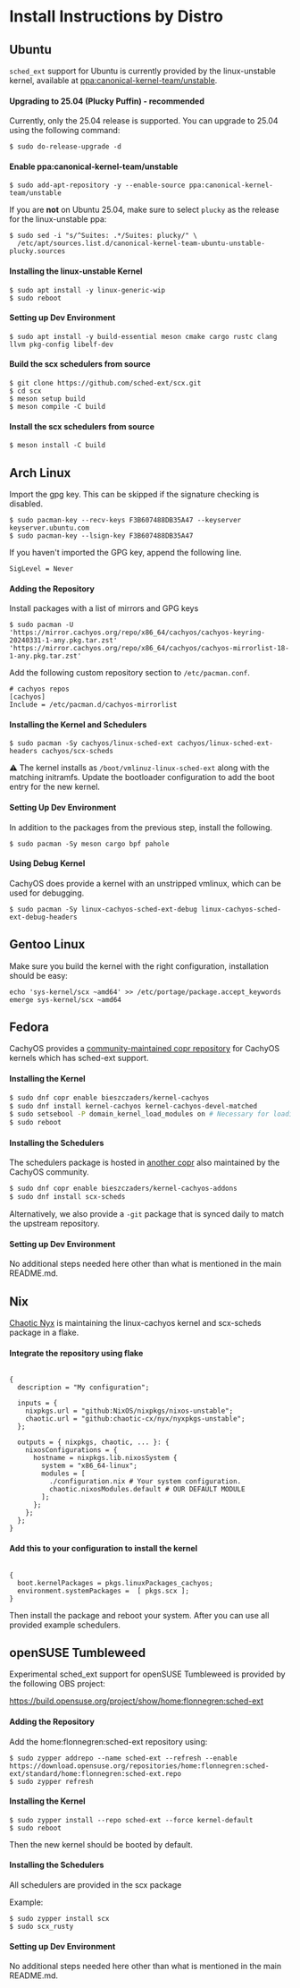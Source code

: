 # Install Instructions by Distro

## Ubuntu

`sched_ext` support for Ubuntu is currently provided by the linux-unstable
kernel, available at
[ppa:canonical-kernel-team/unstable](https://launchpad.net/~canonical-kernel-team/+archive/ubuntu/unstable).

#### Upgrading to 25.04 (Plucky Puffin) - recommended

Currently, only the 25.04 release is supported. You can upgrade to 25.04
using the following command:

```
$ sudo do-release-upgrade -d
```

#### Enable ppa:canonical-kernel-team/unstable

```
$ sudo add-apt-repository -y --enable-source ppa:canonical-kernel-team/unstable
```

If you are **not** on Ubuntu 25.04, make sure to select `plucky` as the release
for the linux-unstable ppa:
```
$ sudo sed -i "s/^Suites: .*/Suites: plucky/" \
  /etc/apt/sources.list.d/canonical-kernel-team-ubuntu-unstable-plucky.sources
```

#### Installing the linux-unstable Kernel

```
$ sudo apt install -y linux-generic-wip
$ sudo reboot
```

#### Setting up Dev Environment

```
$ sudo apt install -y build-essential meson cmake cargo rustc clang llvm pkg-config libelf-dev
```

#### Build the scx schedulers from source

```
$ git clone https://github.com/sched-ext/scx.git
$ cd scx
$ meson setup build
$ meson compile -C build
```

#### Install the scx schedulers from source

```
$ meson install -C build
```

## Arch Linux

Import the gpg key. This can be skipped if the signature checking is disabled.

```
$ sudo pacman-key --recv-keys F3B607488DB35A47 --keyserver keyserver.ubuntu.com
$ sudo pacman-key --lsign-key F3B607488DB35A47
```

If you haven't imported the GPG key, append the following line.

```
SigLevel = Never
```

#### Adding the Repository

Install packages with a list of mirrors and GPG keys

```
$ sudo pacman -U 'https://mirror.cachyos.org/repo/x86_64/cachyos/cachyos-keyring-20240331-1-any.pkg.tar.zst' 'https://mirror.cachyos.org/repo/x86_64/cachyos/cachyos-mirrorlist-18-1-any.pkg.tar.zst'
```

Add the following custom repository section to `/etc/pacman.conf`.

```
# cachyos repos
[cachyos]
Include = /etc/pacman.d/cachyos-mirrorlist
```

#### Installing the Kernel and Schedulers

```
$ sudo pacman -Sy cachyos/linux-sched-ext cachyos/linux-sched-ext-headers cachyos/scx-scheds
```

:warning: The kernel installs as `/boot/vmlinuz-linux-sched-ext` along with
the matching initramfs. Update the bootloader configuration to add the boot
entry for the new kernel.

#### Setting Up Dev Environment

In addition to the packages from the previous step, install the following.

```
$ sudo pacman -Sy meson cargo bpf pahole
```

#### Using Debug Kernel

CachyOS does provide a kernel with an unstripped vmlinux, which can be used for debugging.

```
$ sudo pacman -Sy linux-cachyos-sched-ext-debug linux-cachyos-sched-ext-debug-headers
```

## Gentoo Linux
Make sure you build the kernel with the right configuration, installation
should be easy:
```
echo 'sys-kernel/scx ~amd64' >> /etc/portage/package.accept_keywords
emerge sys-kernel/scx ~amd64
```

## Fedora

CachyOS provides a [community-maintained copr repository](https://copr.fedorainfracloud.org/coprs/bieszczaders/kernel-cachyos) for
CachyOS kernels which has sched-ext support.

#### Installing the Kernel

```sh
$ sudo dnf copr enable bieszczaders/kernel-cachyos
$ sudo dnf install kernel-cachyos kernel-cachyos-devel-matched
$ sudo setsebool -P domain_kernel_load_modules on # Necessary for loading kernel modules
$ sudo reboot
```

#### Installing the Schedulers

The schedulers package is hosted in [another copr](https://copr.fedorainfracloud.org/coprs/bieszczaders/kernel-cachyos-addons)
also maintained by the CachyOS community.

```sh
$ sudo dnf copr enable bieszczaders/kernel-cachyos-addons
$ sudo dnf install scx-scheds
```

Alternatively, we also provide a `-git` package that is synced daily to match the upstream repository.

#### Setting up Dev Environment

No additional steps needed here other than what is mentioned in the main README.md.

## Nix

[Chaotic Nyx](https://github.com/chaotic-cx/nyx) is maintaining the linux-cachyos kernel and scx-scheds package in a flake.

#### Integrate the repository using flake

<pre lang="nix"><code class="language-nix">
{
  description = "My configuration";

  inputs = {
    nixpkgs.url = "github:NixOS/nixpkgs/nixos-unstable";
    chaotic.url = "github:chaotic-cx/nyx/nyxpkgs-unstable";
  };

  outputs = { nixpkgs, chaotic, ... }: {
    nixosConfigurations = {
      hostname = nixpkgs.lib.nixosSystem {
        system = "x86_64-linux";
        modules = [
          ./configuration.nix # Your system configuration.
          chaotic.nixosModules.default # OUR DEFAULT MODULE
        ];
      };
    };
  };
}
</code></pre>

#### Add this to your configuration to install the kernel

<pre lang="nix"><code class="language-nix">
{
  boot.kernelPackages = pkgs.linuxPackages_cachyos;
  environment.systemPackages =  [ pkgs.scx ];
}
</code></pre>

Then install the package and reboot your system. After you can use all provided example schedulers.

## openSUSE Tumbleweed

Experimental sched_ext support for openSUSE Tumbleweed is provided by the following
OBS project:

 https://build.opensuse.org/project/show/home:flonnegren:sched-ext

#### Adding the Repository

Add the home:flonnegren:sched-ext repository using:

```
$ sudo zypper addrepo --name sched-ext --refresh --enable https://download.opensuse.org/repositories/home:flonnegren:sched-ext/standard/home:flonnegren:sched-ext.repo
$ sudo zypper refresh
```

#### Installing the Kernel

```
$ sudo zypper install --repo sched-ext --force kernel-default
$ sudo reboot
```

Then the new kernel should be booted by default.

#### Installing the Schedulers

All schedulers are provided in the scx package

Example:
```
$ sudo zypper install scx
$ sudo scx_rusty
```

#### Setting up Dev Environment

No additional steps needed here other than what is mentioned in the main README.md.

